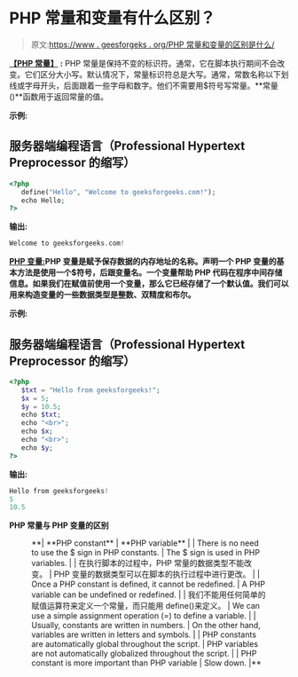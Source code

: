 # PHP 常量和变量有什么区别？

> 原文:[https://www . geesforgeks . org/PHP 常量和变量的区别是什么/](https://www.geeksforgeeks.org/what-are-the-differences-between-php-constants-and-variables/)

[**【PHP 常量】**](https://www.geeksforgeeks.org/php-constants/) **:** PHP 常量是保持不变的标识符。通常，它在脚本执行期间不会改变。它们区分大小写。默认情况下，常量标识符总是大写。通常，常数名称以下划线或字母开头，后面跟着一些字母和数字。他们不需要用$符号写常量。**常量()**函数用于返回常量的值。

**示例:**

## 服务器端编程语言（Professional Hypertext Preprocessor 的缩写）

```php
<?php
   define("Hello", "Welcome to geeksforgeeks.com!");
   echo Hello;
?>
```

**输出:**

```php
Welcome to geeksforgeeks.com!
```

[**PHP 变量:**](https://www.geeksforgeeks.org/php-variables/)**PHP 变量是赋予保存数据的内存地址的名称。声明一个 PHP 变量的基本方法是使用一个$符号，后跟变量名。一个变量帮助 PHP 代码在程序中间存储信息。如果我们在赋值前使用一个变量，那么它已经存储了一个默认值。我们可以用来构造变量的一些数据类型是整数、双精度和布尔。**

****示例:****

## **服务器端编程语言（Professional Hypertext Preprocessor 的缩写）**

```php
<?php
   $txt = "Hello from geeksforgeeks!";
   $x = 5;
   $y = 10.5;
   echo $txt;
   echo "<br>";
   echo $x;
   echo "<br>";
   echo $y;
?>
```

****输出:****

```php
Hello from geeksforgeeks!
5
10.5
```

****PHP 常量与 PHP 变量的区别****

<figure class="table"> **| **PHP constant** | **PHP variable** |
| There is no need to use the $ sign in PHP constants. | The $ sign is used in PHP variables. |
| 在执行脚本的过程中，PHP 常量的数据类型不能改变。 | PHP 变量的数据类型可以在脚本的执行过程中进行更改。 |
| Once a PHP constant is defined, it cannot be redefined. | A PHP variable can be undefined or redefined. |
| 我们不能用任何简单的赋值运算符来定义一个常量，而只能用 define()来定义。 | We can use a simple assignment operation (=) to define a variable. |
| Usually, constants are written in numbers. | On the other hand, variables are written in letters and symbols. |
| PHP constants are automatically global throughout the script. | PHP variables are not automatically globalized throughout the script. |
| PHP constant is more important than PHP variable | Slow down. |** </figure>